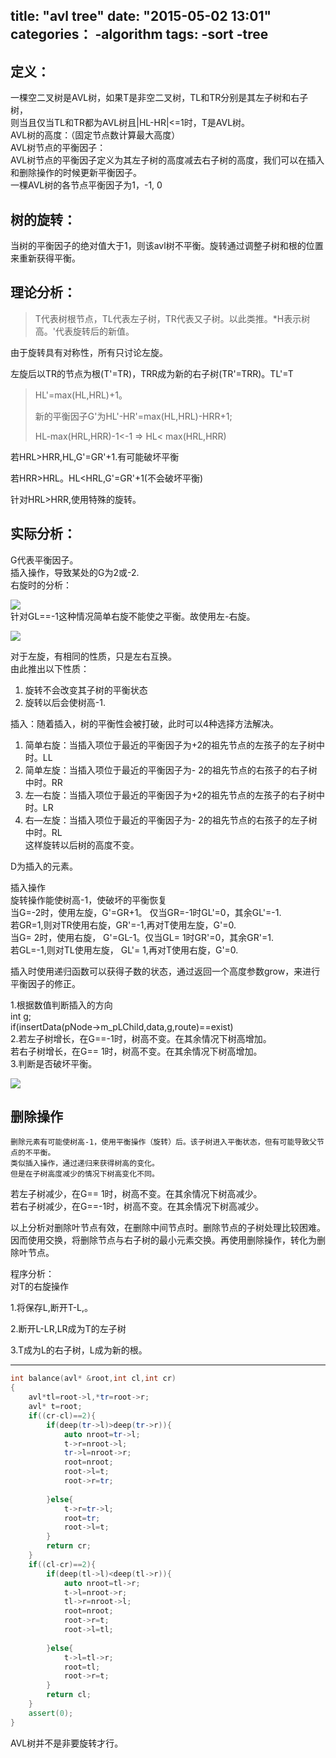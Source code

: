 title: "avl tree"
date: "2015-05-02 13:01"
categories：
    -algorithm
tags:
    -sort
	-tree
---

## 定义：

一棵空二叉树是AVL树，如果T是非空二叉树，TL和TR分别是其左子树和右子树，  
则当且仅当TL和TR都为AVL树且\|HL-HR\|&lt;=1时，T是AVL树。  
AVL树的高度：（固定节点数计算最大高度）  
AVL树节点的平衡因子：  
AVL树节点的平衡因子定义为其左子树的高度减去右子树的高度，我们可以在插入和删除操作的时候更新平衡因子。  
一棵AVL树的各节点平衡因子为1，-1, 0

## 树的旋转：

当树的平衡因子的绝对值大于1，则该avl树不平衡。旋转通过调整子树和根的位置来重新获得平衡。

## 理论分析：

> T代表树根节点，TL代表左子树，TR代表又子树。以此类推。\*H表示树高。'代表旋转后的新值。

由于旋转具有对称性，所有只讨论左旋。

左旋后以TR的节点为根\(T'=TR\)，TRR成为新的右子树\(TR'=TRR\)。TL'=T

> HL'=max\(HL,HRL\)+1。
>
> 新的平衡因子G'为HL'-HR'=max\(HL,HRL\)-HRR+1;
>
> HL-max\(HRL,HRR\)-1&lt;-1  =&gt;  HL&lt; max\(HRL,HRR\)

若HRL&gt;HRR,HL,G'=GR'+1.有可能破坏平衡

若HRR&gt;HRL。HL&lt;HRL,G'=GR'+1\(不会破坏平衡\)

针对HRL&gt;HRR,使用特殊的旋转。

## 实际分析：

G代表平衡因子。  
插入操作，导致某处的G为2或-2.  
右旋时的分析：

![](/images/s.png)  
针对GL==-1这种情况简单右旋不能使之平衡。故使用左-右旋。

![](/images/b.png)

对于左旋，有相同的性质，只是左右互换。  
由此推出以下性质：  
1.    旋转不会改变其子树的平衡状态  
2.    旋转以后会使树高-1.

插入：随着插入，树的平衡性会被打破，此时可以4种选择方法解决。  
1.    简单右旋：当插入项位于最近的平衡因子为+2的祖先节点的左孩子的左子树中时。LL  
2.    简单左旋：当插入项位于最近的平衡因子为- 2的祖先节点的右孩子的右子树中时。RR  
3.    左—右旋：当插入项位于最近的平衡因子为+2的祖先节点的左孩子的右子树中时。LR  
4.    右—左旋：当插入项位于最近的平衡因子为- 2的祖先节点的右孩子的左子树中时。RL  
这样旋转以后树的高度不变。

D为插入的元素。

插入操作  
旋转操作能使树高-1，使破坏的平衡恢复  
当G=-2时，使用左旋，G'=GR+1。  仅当GR=-1时GL'=0，其余GL'=-1.  
    若GR=1,则对TR使用右旋，GR'=-1,再对T使用左旋，G'=0.  
当G= 2时，使用右旋， G'=GL-1。仅当GL=    1时GR'=0，其余GR'=1.  
    若GL=-1,则对TL使用左旋， GL'= 1,再对T使用右旋，G'=0.

插入时使用递归函数可以获得子数的状态，通过返回一个高度参数grow，来进行平衡因子的修正。

1.根据数值判断插入的方向  
    int g;  
            if\(insertData\(pNode-&gt;m\_pLChild,data,g,route\)==exist\)  
2.若左子树增长，在G==-1时，树高不变。在其余情况下树高增加。  
   若右子树增长，在G== 1时，树高不变。在其余情况下树高增加。  
3.判断是否破坏平衡。

![](/images/a.png)

## 删除操作

```
删除元素有可能使树高-1，使用平衡操作（旋转）后。该子树进入平衡状态，但有可能导致父节点的不平衡。
类似插入操作，通过递归来获得树高的变化。
但是在子树高度减少的情况下树高变化不同。
```

若左子树减少，在G== 1时，树高不变。在其余情况下树高减少。  
若右子树减少，在G==-1时，树高不变。在其余情况下树高减少。

以上分析对删除叶节点有效，在删除中间节点时。删除节点的子树处理比较困难。  
因而使用交换，将删除节点与右子树的最小元素交换。再使用删除操作，转化为删除叶节点。

程序分析：  
对T的右旋操作

1.将保存L,断开T-L,。

2.断开L-LR,LR成为T的左子树

3.T成为L的右子树，L成为新的根。

---

```cpp
int balance(avl* &root,int cl,int cr)
{
	avl*tl=root->l,*tr=root->r;
	avl* t=root;
	if((cr-cl)==2){
		if(deep(tr->l)>deep(tr->r)){
			auto nroot=tr->l;
			t->r=nroot->l;
			tr->l=nroot->r;
			root=nroot;
			root->l=t;
			root->r=tr;
			
		}else{
			t->r=tr->l;
			root=tr;
			root->l=t;
		}
		return cr;
	}
	if((cl-cr)==2){
		if(deep(tl->l)<deep(tl->r)){
			auto nroot=tl->r;
			t->l=nroot->r;
			tl->r=nroot->l;
			root=nroot;
			root->r=t;
			root->l=tl;
			
		}else{
			t->l=tl->r;
			root=tl;
			root->r=t;
		}
		return cl;
	}
	assert(0);
}
```

AVL树并不是非要旋转才行。



